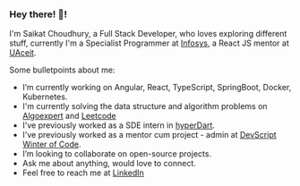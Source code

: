 ### Hey there! 👋!

I'm Saikat Choudhury, a Full Stack Developer, who loves exploring different stuff, currently I'm a Specialist Programmer at [Infosys](https://www.infosys.com), a React JS mentor at [UAceit](https://uaceit.com).

Some bulletpoints about me:

- I’m currently working on Angular, React, TypeScript, SpringBoot, Docker, Kubernetes.
- I'm currently solving the data structure and algorithm problems on [Algoexpert](https://www.algoexpert.io/questions) and [Leetcode](https://leetcode.com/problemset/all/)
- I've previously worked as a SDE intern in [hyperDart](https://hyperdart.com). 
- I've previously worked as a mentor cum project - admin at [DevScript Winter of Code](https://devscript.tech/woc/).
- I’m looking to collaborate on open-source projects.
- Ask me about anything, would love to connect.
- Feel free to reach me at [LinkedIn](https://www.linkedin.com/in/saikat-c-3b9878110/)
